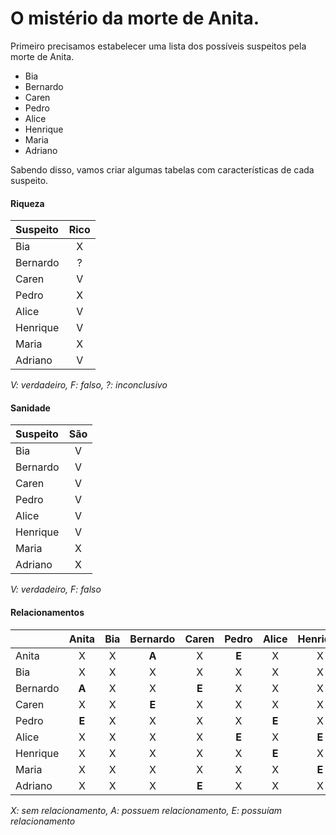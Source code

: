# O mistério da morte de Anita.

Primeiro precisamos estabelecer uma lista dos possíveis suspeitos pela morte de Anita.

- Bia
- Bernardo
- Caren
- Pedro
- Alice
- Henrique
- Maria
- Adriano

Sabendo disso, vamos criar algumas tabelas com características de cada suspeito.

#### Riqueza
| Suspeito | Rico |
| :------- | :--: |
| Bia      |  X   |
| Bernardo |  ?   |
| Caren    |  V   |
| Pedro    |  X   |
| Alice    |  V   |
| Henrique |  V   |
| Maria    |  X   |
| Adriano  |  V   |

_V: verdadeiro, F: falso, ?: inconclusivo_

#### Sanidade
| Suspeito | São |
| :------- | :-: |
| Bia      |  V  |
| Bernardo |  V  |
| Caren    |  V  |
| Pedro    |  V  |
| Alice    |  V  |
| Henrique |  V  |
| Maria    |  X  |
| Adriano  |  X  |

_V: verdadeiro, F: falso_

#### Relacionamentos
|          | Anita | Bia | Bernardo | Caren | Pedro | Alice | Henrique | Maria | Adriano |
| :------- | :---: | :-: | :------: | :---: | :---: | :---: | :------: | :---: | :-----: |
| Anita    |   X   |  X  |  **A**   |   X   | **E** |   X   |     X    |   X   |    X    |
| Bia      |   X   |  X  |    X     |   X   |   X   |   X   |     X    |   X   |    X    |
| Bernardo | **A** |  X  |    X     | **E** |   X   |   X   |     X    |   X   |    X    |
| Caren    |   X   |  X  |  **E**   |   X   |   X   |   X   |     X    |   X   |  **E**  |
| Pedro    | **E** |  X  |    X     |   X   |   X   | **E** |     X    |   X   |    X    |
| Alice    |   X   |  X  |    X     |   X   | **E** |   X   |   **E**  |   X   |    X    |
| Henrique |   X   |  X  |    X     |   X   |   X   | **E** |     X    | **E** |    X    |
| Maria    |   X   |  X  |    X     |   X   |   X   |   X   |   **E**  |   X   |  **E**  |
| Adriano  |   X   |  X  |    X     | **E** |   X   |   X   |     X    | **E** |    X    |

_X: sem relacionamento, A: possuem relacionamento, E: possuíam relacionamento_
